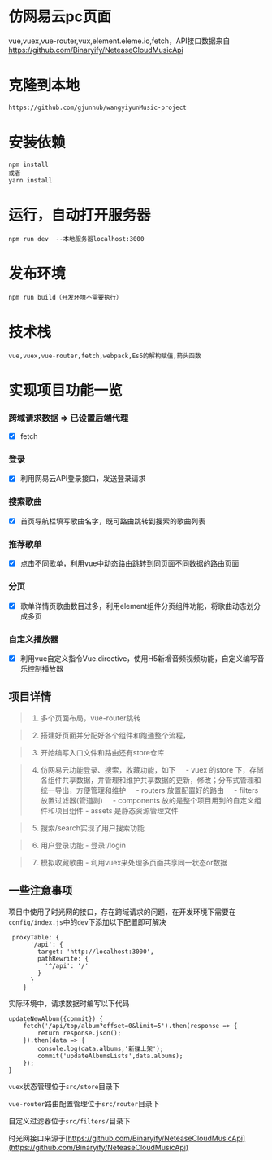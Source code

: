 # 仿网易云pc页面
vue,vuex,vue-router,vux,element.eleme.io,fetch，API接口数据来自
https://github.com/Binaryify/NeteaseCloudMusicApi

# 克隆到本地

```
https://github.com/gjunhub/wangyiyunMusic-project
```

# 安装依赖
```
npm install
或者
yarn install
```
# 运行，自动打开服务器
```
npm run dev  --本地服务器localhost:3000
```
# 发布环境
```
npm run build（开发环境不需要执行）
```

# 技术栈
```
vue,vuex,vue-router,fetch,webpack,Es6的解构赋值,箭头函数
```


# 实现项目功能一览

### 跨域请求数据 => 已设置后端代理
- [x] fetch

### 登录
- [x] 利用网易云API登录接口，发送登录请求

### 搜索歌曲
- [x] 首页导航栏填写歌曲名字，既可路由跳转到搜索的歌曲列表


### 推荐歌单
- [x] 点击不同歌单，利用vue中动态路由跳转到同页面不同数据的路由页面

### 分页
- [x] 歌单详情页歌曲数目过多，利用element组件分页组件功能，将歌曲动态划分成多页

### 自定义播放器
- [x] 利用vue自定义指令Vue.directive，使用H5新增音频视频功能，自定义编写音乐控制播放器


## 项目详情
> 1. 多个页面布局，vue-router跳转

> 2. 搭建好页面并分配好各个组件和跑通整个流程，

> 3. 开始编写入口文件和路由还有store仓库

> 4. 仿网易云功能登录、搜索，收藏功能，如下
     - vuex 的store 下，存储各组件共享数据，并管理和维护共享数据的更新，修改；分布式管理和统一导出，方便管理和维护
     - routers 放置配置好的路由
     - filters 放置过滤器(管道副)
     - components 放的是整个项目用到的自定义组件和项目组件
     - assets 是静态资源管理文件

> 5. 搜索/search实现了用户搜索功能

> 6. 用户登录功能
       - 登录:/login

> 7. 模拟收藏歌曲 - 利用vuex来处理多页面共享同一状态or数据



## 一些注意事项

项目中使用了时光网的接口，存在跨域请求的问题，在开发环境下需要在`config/index.js`中的`dev`下添加以下配置即可解决
```
 proxyTable: {
      '/api': {
        target: 'http://localhost:3000',
        pathRewrite: {
          '^/api': '/'
        }
      }
    }
```

实际环境中，请求数据时编写以下代码
```
updateNewAlbum({commit}) {
    fetch('/api/top/album?offset=0&limit=5').then(response => {
        return response.json();
    }).then(data => {
        console.log(data.albums,'新碟上架');
        commit('updateAlbumsLists',data.albums);
    });
}
```

`vuex`状态管理位于`src/store`目录下

`vue-router`路由配置管理位于`src/router`目录下

自定义过滤器位于`src/filters/`目录下

时光网接口来源于[https://github.com/Binaryify/NeteaseCloudMusicApi](https://github.com/Binaryify/NeteaseCloudMusicApi)
